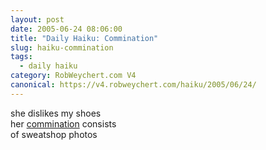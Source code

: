 ```yaml
---
layout: post
date: 2005-06-24 08:06:00
title: "Daily Haiku: Commination"
slug: haiku-commination
tags:
  - daily haiku
category: RobWeychert.com V4
canonical: https://v4.robweychert.com/haiku/2005/06/24/
---
```


she dislikes my shoes  
her [commination](http://dictionary.reference.com/wordoftheday/archive/2005/06/24.html) consists  
of sweatshop photos